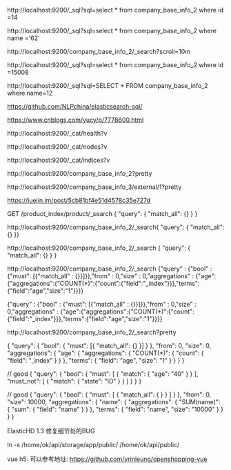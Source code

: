 http://localhost:9200/_sql?sql=select * from company_base_info_2 where id =14


http://localhost:9200/_sql?sql=select * from company_base_info_2 where name ='62'

http://localhost:9200/company_base_info_2/_search?scroll=10m

http://localhost:9200/_sql?sql=select * from company_base_info_2 where id =15008


http://localhost:9200/_sql?sql=SELECT * FROM company_base_info_2 where name=12


https://github.com/NLPchina/elasticsearch-sql/


https://www.cnblogs.com/yucy/p/7778600.html


http://localhost:9200/_cat/health?v

http://localhost:9200/_cat/nodes?v

http://localhost:9200/_cat/indices?v

http://localhost:9200/company_base_info_2?pretty

http://localhost:9200/company_base_info_3/external/1?pretty

https://juejin.im/post/5cb81bf4e51d4578c35e727d

GET /product_index/product/_search
{
  "query": {
    "match_all": {}
  }
}

http://localhost:9200/company_base_info_2/_search{  "query": {    "match_all": {}  }}


http://localhost:9200/company_base_info_2/_search
{
  "query": {
    "match_all": {}
  }
}


http://localhost:9200/company_base_info_2/_search
{"query" : {"bool" : {"must": [{"match_all" : {}}]}},"from" : 0,"size" : 0,"aggregations" : {"age":{"aggregations":{"COUNT(*)":{"count":{"field":"_index"}}},"terms":{"field":"age","size":"1"}}}}


{"query" : {"bool" : {"must": [{"match_all" : {}}]}},"from" : 0,"size" : 0,"aggregations" : {"age":{"aggregations":{"COUNT(*)":{"count":{"field":"_index"}}},"terms":{"field":"age","size":"1"}}}}



http://localhost:9200/company_base_info_2/_search?pretty
 
 
 {
 	"query": {
 		"bool": {
 			"must": [{
 				"match_all": {}
 			}]
 		}
 	},
 	"from": 0,
 	"size": 0,
 	"aggregations": {
 		"age": {
 			"aggregations": {
 				"COUNT(*)": {
 					"count": {
 						"field": "_index"
 					}
 				}
 			},
 			"terms": {
 				"field": "age",
 				"size": "1"
 			}
 		}
 	}
 }
 
 // good
{
  "query": {
    "bool": {
      "must": [
        { "match": { "age": "40" } }
      ],
      "must_not": [
        { "match": { "state": "ID" } }
      ]
    }
  }
}




// good
{
  "query": {
    "bool": {
      "must": [
        {
          "match_all": { }
        }
      ]
    }
  }, 
  "from": 0, 
  "size": 10000, 
  "aggregations": {
    "name": {
      "aggregations": {
        "SUM(name)": {
          "sum": {
            "field": "name"
          }
        }
      }, 
      "terms": {
        "field": "name", 
        "size": "10000"
      }
    }
  }
}


ElasticHD 1.3 修复细节处的BUG


ln -s /home/ok/api/storage/app/public/ /home/ok/api/public/





vue h5:
可以参考地址:
https://github.com/yrinleung/openshopping-vue
